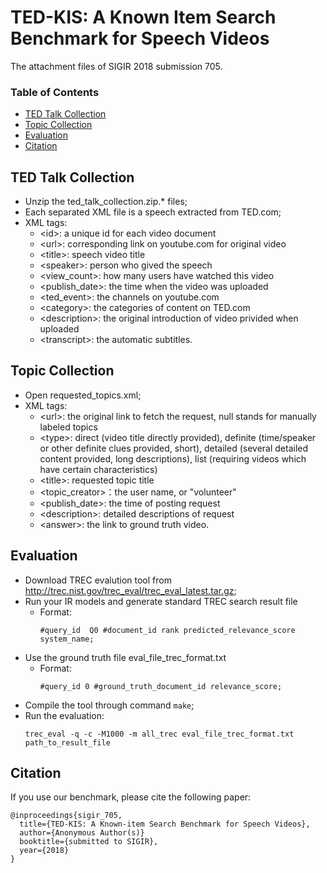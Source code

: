 # TED-KIS: A Known Item Search Benchmark for Speech Videos
The attachment files of SIGIR 2018 submission 705.  


### Table of Contents
- <a href='#ted_talk_collection'>TED Talk Collection</a>
- <a href='#topic_collection'>Topic Collection</a>
- <a href='#evaluation'>Evaluation</a>
- <a href='#citation'>Citation</a>

## TED Talk Collection
- Unzip the ted_talk_collection.zip.* files;
- Each separated XML file is a speech extracted from TED.com;
- XML tags:
	- \<id\>: a unique id for each video document
	- \<url\>: corresponding link on youtube.com for original video
	- \<title\>: speech video title
	- \<speaker\>: person who gived the speech
	- \<view_count\>: how many users have watched this video
	- \<publish_date\>: the time when the video was uploaded
	- \<ted_event\>: the channels on youtube.com
	- \<category\>: the categories of content on TED.com
	- \<description\>: the original introduction of video privided when uploaded
	- \<transcript\>: the automatic subtitles.

## Topic Collection
- Open requested_topics.xml;
- XML tags:   
	- \<url\>: the original link to fetch the request, null stands for manually labeled topics
	- \<type\>: direct (video title directly provided), definite (time/speaker or other definite clues provided, short), detailed (several detailed content provided, long descriptions), list (requiring videos which have certain characteristics)
	- \<title\>: requested topic title
	- \<topic_creator\>：the user name, or "volunteer"
	- \<publish_date\>: the time of posting request
	- \<description\>: detailed descriptions of request
	- \<answer\>: the link to ground truth video.

## Evaluation
- Download TREC evalution tool from http://trec.nist.gov/trec_eval/trec_eval_latest.tar.gz;
- Run your IR models and generate standard TREC search result file
	- Format:   
	  ```
	  #query_id  Q0 #document_id rank predicted_relevance_score system_name;
	    ```
- Use the ground truth file eval_file_trec_format.txt
	- Format:   
	  ```
	  #query_id 0 #ground_truth_document_id relevance_score;
	  ```
- Compile the tool through command ```make```;
- Run the evaluation:
  ```
  trec_eval -q -c -M1000 -m all_trec eval_file_trec_format.txt path_to_result_file
## Citation
If you use our benchmark, please cite the following paper:

	@inproceedings{sigir_705,
	  title={TED-KIS: A Known-item Search Benchmark for Speech Videos},
	  author={Anonymous Author(s)}
	  booktitle={submitted to SIGIR},
	  year={2018}
	}
    
